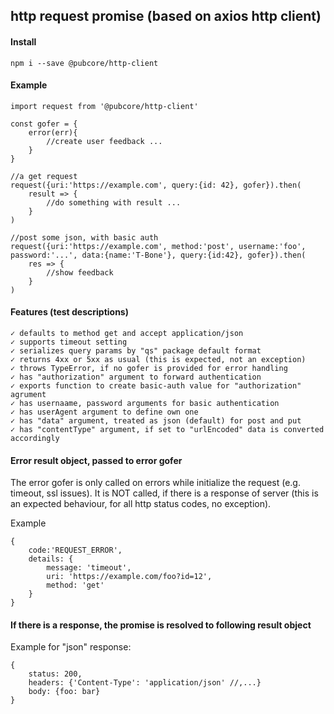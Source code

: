 ## http request promise (based on axios http client)

#### Install

	npm i --save @pubcore/http-client

#### Example

	import request from '@pubcore/http-client'

	const gofer = {
		error(err){
			//create user feedback ...
		}
	}

	//a get request
	request({uri:'https://example.com', query:{id: 42}, gofer}).then(
		result => {
			//do something with result ...
		}
	)

	//post some json, with basic auth
	request({uri:'https://example.com', method:'post', username:'foo', password:'...', data:{name:'T-Bone'}, query:{id:42}, gofer}).then(
		res => {
			//show feedback
		}
	)


#### Features (test descriptions)
	✓ defaults to method get and accept application/json
    ✓ supports timeout setting
    ✓ serializes query params by "qs" package default format
    ✓ returns 4xx or 5xx as usual (this is expected, not an exception)
    ✓ throws TypeError, if no gofer is provided for error handling
    ✓ has "authorization" argument to forward authentication
	✓ exports function to create basic-auth value for "authorization" agrument
    ✓ has usernaame, password arguments for basic authentication
    ✓ has userAgent argument to define own one
    ✓ has "data" argument, treated as json (default) for post and put
    ✓ has "contentType" argument, if set to "urlEncoded" data is converted accordingly

#### Error result object, passed to error gofer

The error gofer is only called on errors while initialize the request (e.g. timeout, ssl issues). It is NOT called, if there is a response of server (this is an expected behaviour, for all http status codes, no exception).

Example

	{
		code:'REQUEST_ERROR',
		details: {
			message: 'timeout',
			uri: 'https://example.com/foo?id=12',
			method: 'get'
		}
	}

#### If there is a response, the promise is resolved to following result object
Example for "json" response:

	{
		status: 200,
		headers: {'Content-Type': 'application/json' //,...}
		body: {foo: bar}
	}
